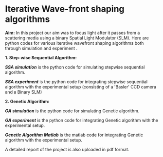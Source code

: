 # Iterative Wave-front shaping algorithms

**Aim:**
In this project our aim was to focus light after it passes from a scattering media using a binary Spatial Light Modulator (SLM). Here are python codes for various iterative wavefront shaping algorithms both through simulation and experiment .

**1.  Step-wise Sequential Algorithm:**

_**SSA simulation**_ is the python code for simulating stepwise sequential algorithm.

**_SSA experiment_** is the python code for integrating stepwise sequential algorithm with the experimental setup (consisting of a 'Basler' CCD camera and a Binary SLM)

**2. Genetic Algorithm:**

_**GA simulation**_ is the python code for simulating Genetic algorithm.

**_GA experiment_** is the python code for integrating Genetic algorithm with the experimental setup.

_**Genetic Algorithm Matlab**_ is the matlab code for integrating Genetic algorithm with the experimental setup.

A detailed report of the project is also uploaded in pdf format.
